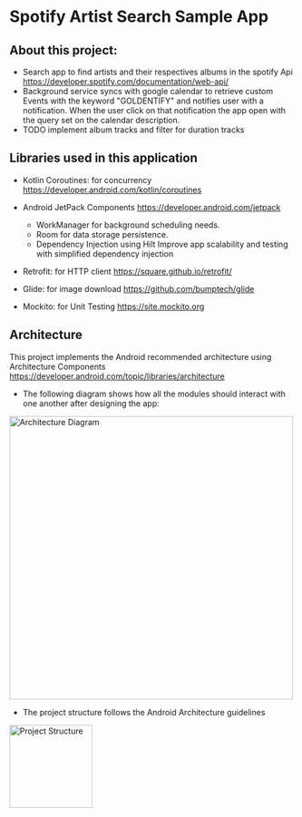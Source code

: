 # Spotify Artist Search Sample App

## About this project:

* Search app to find artists and their respectives albums in the spotify Api 
  https://developer.spotify.com/documentation/web-api/
* Background service syncs with google calendar to retrieve custom Events with the keyword "GOLDENTIFY" and notifies user with a notification.
When the user click on that notification the app open with the query set on the calendar description.
* TODO implement album tracks and filter for duration tracks

## Libraries used in this application
* Kotlin Coroutines: for concurrency https://developer.android.com/kotlin/coroutines
* Android JetPack Components https://developer.android.com/jetpack
  * WorkManager for background scheduling needs.
  * Room for data storage persistence.
  * Dependency Injection using Hilt Improve app scalability and testing with simplified dependency injection

* Retrofit: for HTTP client https://square.github.io/retrofit/
* Glide: for image download https://github.com/bumptech/glide
* Mockito: for Unit Testing https://site.mockito.org

## Architecture
This project implements the Android recommended architecture using Architecture Components 
https://developer.android.com/topic/libraries/architecture
* The following diagram shows how all the modules should interact with one another after designing the app:

<img width="500" alt="Architecture Diagram" src="https://user-images.githubusercontent.com/10743855/100661226-e7c82600-3331-11eb-8b4f-801b8c449528.png">

* The project structure follows the Android Architecture guidelines

<img width="146" alt="Project Structure" src="https://user-images.githubusercontent.com/10743855/100661688-92404900-3332-11eb-9337-04eb06ca3f97.png">
